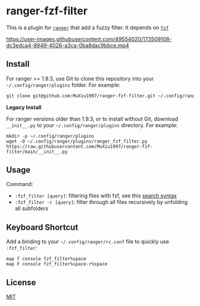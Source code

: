 # ranger-fzf-filter
This is a plugin for [`ranger`](https://github.com/ranger/ranger) that add a fuzzy filter.  It depends on [`fzf`](https://github.com/junegunn/fzf)

https://user-images.githubusercontent.com/49554020/173509108-dc3edca4-8949-4026-a3ca-0ba8dac9bbce.mp4


## Install

For ranger >= 1.9.3, use Git to clone this repository into your `~/.config/ranger/plugins` folder. For example:

```sh
git clone git@github.com:MuXiu1997/ranger-fzf-filter.git ~/.config/ranger/plugins/ranger_fzf_filter
```

**Legacy Install**

For ranger versions older than 1.9.3, or to install without Git, download `__init__.py` to your `~/.config/ranger/plugins` directory. For example:

```shell
mkdir -p ~/.config/ranger/plugins
wget -O ~/.config/ranger/plugins/ranger_fzf_filter.py https://raw.githubusercontent.com/MuXiu1997/ranger-fzf-filter/main/__init__.py
```



## Usage

Command:

- `:fzf_filter [query]`: filtering files with fzf, see this [search syntax](https://github.com/junegunn/fzf#search-syntax)
- `:fzf_filter -r [query]`: filter through all files recursively by unfolding all subfolders



## Keyboard Shortcut

Add a binding to your `~/.config/ranger/rc.conf` file to quickly use `:fzf_filter`:

```
map f console fzf_filter%space
map F console fzf_filter%space-r%space
```



## License

[MIT](LICENSE)


